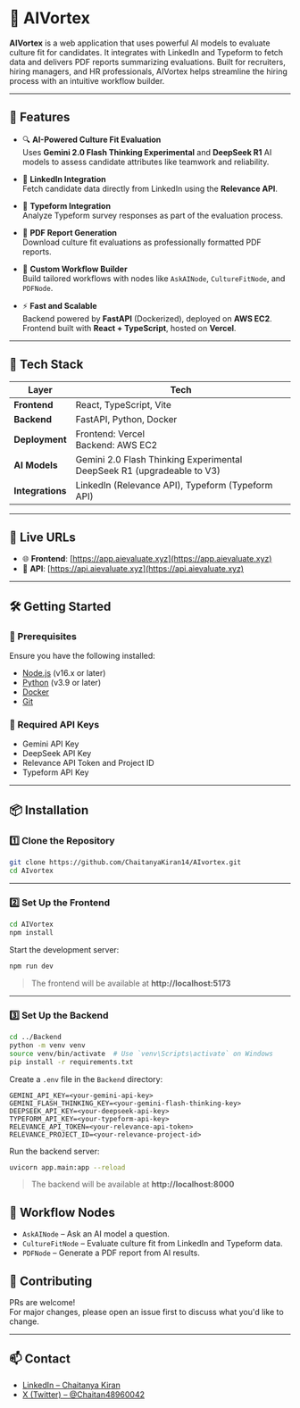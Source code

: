 # 🚀 AIVortex

**AIVortex** is a web application that uses powerful AI models to evaluate culture fit for candidates. It integrates with LinkedIn and Typeform to fetch data and delivers PDF reports summarizing evaluations. Built for recruiters, hiring managers, and HR professionals, AIVortex helps streamline the hiring process with an intuitive workflow builder.

---

## 🌟 Features

- 🔍 **AI-Powered Culture Fit Evaluation**  
  Uses **Gemini 2.0 Flash Thinking Experimental** and **DeepSeek R1** AI models to assess candidate attributes like teamwork and reliability.

- 🔗 **LinkedIn Integration**  
  Fetch candidate data directly from LinkedIn using the **Relevance API**.

- 📝 **Typeform Integration**  
  Analyze Typeform survey responses as part of the evaluation process.

- 📄 **PDF Report Generation**  
  Download culture fit evaluations as professionally formatted PDF reports.

- 🧩 **Custom Workflow Builder**  
  Build tailored workflows with nodes like `AskAINode`, `CultureFitNode`, and `PDFNode`.

- ⚡ **Fast and Scalable**  
  Backend powered by **FastAPI** (Dockerized), deployed on **AWS EC2**.  
  Frontend built with **React + TypeScript**, hosted on **Vercel**.

---

## 🧰 Tech Stack

| Layer        | Tech                                                                 |
|--------------|----------------------------------------------------------------------|
| **Frontend** | React, TypeScript, Vite                                              |
| **Backend**  | FastAPI, Python, Docker                                              |
| **Deployment** | Frontend: Vercel <br> Backend: AWS EC2                              |
| **AI Models** | Gemini 2.0 Flash Thinking Experimental <br> DeepSeek R1 (upgradeable to V3) |
| **Integrations** | LinkedIn (Relevance API), Typeform (Typeform API)               |

---

## 🚀 Live URLs

- 🌐 **Frontend**: [https://app.aievaluate.xyz](https://app.aievaluate.xyz)  
- 🔗 **API**: [https://api.aievaluate.xyz](https://api.aievaluate.xyz)

---

## 🛠️ Getting Started

### 🔐 Prerequisites

Ensure you have the following installed:

- [Node.js](https://nodejs.org/) (v16.x or later)  
- [Python](https://www.python.org/) (v3.9 or later)  
- [Docker](https://www.docker.com/)  
- [Git](https://git-scm.com/)  

### 🔑 Required API Keys

- Gemini API Key  
- DeepSeek API Key  
- Relevance API Token and Project ID  
- Typeform API Key  

---

## 📦 Installation

### 1️⃣ Clone the Repository

```bash
git clone https://github.com/ChaitanyaKiran14/AIvortex.git
cd AIvortex
```

---

### 2️⃣ Set Up the Frontend

```bash
cd AIVortex
npm install
```

Start the development server:

```bash
npm run dev
```

> The frontend will be available at **http://localhost:5173**

---

### 3️⃣ Set Up the Backend

```bash
cd ../Backend
python -m venv venv
source venv/bin/activate  # Use `venv\Scripts\activate` on Windows
pip install -r requirements.txt
```

Create a `.env` file in the `Backend` directory:

```env
GEMINI_API_KEY=<your-gemini-api-key>
GEMINI_FLASH_THINKING_KEY=<your-gemini-flash-thinking-key>
DEEPSEEK_API_KEY=<your-deepseek-api-key>
TYPEFORM_API_KEY=<your-typeform-api-key>
RELEVANCE_API_TOKEN=<your-relevance-api-token>
RELEVANCE_PROJECT_ID=<your-relevance-project-id>
```

Run the backend server:

```bash
uvicorn app.main:app --reload
```

> The backend will be available at **http://localhost:8000**


## 🧩 Workflow Nodes

- `AskAINode` – Ask an AI model a question.  
- `CultureFitNode` – Evaluate culture fit from LinkedIn and Typeform data.  
- `PDFNode` – Generate a PDF report from AI results.  


## 🙌 Contributing

PRs are welcome!  
For major changes, please open an issue first to discuss what you'd like to change.

---

## 📫 Contact

- [LinkedIn – Chaitanya Kiran](https://www.linkedin.com/in/chaitanya-kiran-624113225/)  
- [X (Twitter) – @Chaitan48960042](https://x.com/Chaitan48960042)
